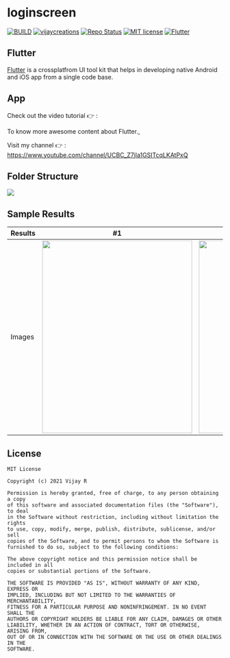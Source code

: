 # loginscreen
[![BUILD](https://img.shields.io/badge/Build-Passing-<COLOR>.svg)](https://github.com/vijayinyoutube/loginscreen)
[![vijaycreations](https://img.shields.io/badge/Follow_me-vijaycreations-orange.svg?&logo=youtube&logoColor=orange)](https://www.youtube.com/channel/UCBC_Z7jla1GSITcqLKAtPxQ)
[![Repo Status](https://img.shields.io/badge/RepoStatus-Active-blueviolet.svg)](https://github.com/vijayinyoutube/loginscreen)
[![MIT license](https://img.shields.io/badge/License-MIT-red.svg)](https://github.com/vijayinyoutube/loginscreen)
[![Flutter](https://img.shields.io/badge/_Flutter_-App-grey.svg?&logo=Flutter&logoColor=white&labelColor=blue)](https://github.com/vijayinyoutube/loginscreen)

## Flutter
[Flutter](https://flutter.dev/) is a crossplatfrom UI tool kit that helps in developing native Android and iOS app from a single code base.



## App


Check out the video tutorial 👉 : 

To know more awesome content about Flutter., 

Visit my channel 👉 : https://www.youtube.com/channel/UCBC_Z7jla1GSITcqLKAtPxQ

## Folder Structure

<img src="https://user-images.githubusercontent.com/58719230/106362522-54b76680-6349-11eb-9e66-216954c20a87.png">


## Sample Results

Results | #1 | #2 |
--- | --- | --- |
Images | <img src="https://user-images.githubusercontent.com/58719230/105718126-e9cfef00-5f46-11eb-90e3-e5ac62c286fa.png" width="350" height="450"> | <img src="https://user-images.githubusercontent.com/58719230/105718155-f2c0c080-5f46-11eb-9e57-dd47a9ac24a0.png" width="350" height="450"> |

## License

```
MIT License

Copyright (c) 2021 Vijay R

Permission is hereby granted, free of charge, to any person obtaining a copy
of this software and associated documentation files (the "Software"), to deal
in the Software without restriction, including without limitation the rights
to use, copy, modify, merge, publish, distribute, sublicense, and/or sell
copies of the Software, and to permit persons to whom the Software is
furnished to do so, subject to the following conditions:

The above copyright notice and this permission notice shall be included in all
copies or substantial portions of the Software.

THE SOFTWARE IS PROVIDED "AS IS", WITHOUT WARRANTY OF ANY KIND, EXPRESS OR
IMPLIED, INCLUDING BUT NOT LIMITED TO THE WARRANTIES OF MERCHANTABILITY,
FITNESS FOR A PARTICULAR PURPOSE AND NONINFRINGEMENT. IN NO EVENT SHALL THE
AUTHORS OR COPYRIGHT HOLDERS BE LIABLE FOR ANY CLAIM, DAMAGES OR OTHER
LIABILITY, WHETHER IN AN ACTION OF CONTRACT, TORT OR OTHERWISE, ARISING FROM,
OUT OF OR IN CONNECTION WITH THE SOFTWARE OR THE USE OR OTHER DEALINGS IN THE
SOFTWARE.
```

